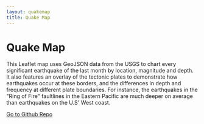 ```yaml
---
layout: quakemap
title: Quake Map
---
```


<h1  id="projecttitle">Quake Map</h1>
<p id="projectp">This Leaflet map uses GeoJSON data from the USGS to chart every significant earthquake of the last month by location, magnitude and depth. It also features an overlay of the tectonic plates to demonstrate how earthquakes occur at these borders, and the differences in depth and frequency at different plate boundaries. For instance, the earthquakes in the "Ring of Fire" faultlines in the Eastern Pacific are much deeper on average than earthquakes on the U.S' West coast.
</p>

<a href="https://github.com/mgfogerson/leaflet_quakemap" class="btn btn-lg btn-primary" id="gitLink">  Go to Github Repo </a>
